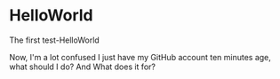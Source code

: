 # HelloWorld
The first test-HelloWorld

Now, I'm a lot confused
I just have my GitHub account ten minutes age, what should I do?
And What does it for?
